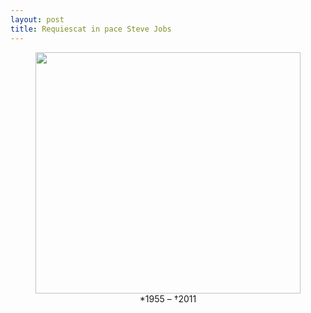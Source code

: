 ```yaml
---
layout: post
title: Requiescat in pace Steve Jobs
---
```


<p> </p>

<p style="text-align:center;">
  <img class="img-responsive" class="aligncenter" title="Steve Jobs" src="http://images.apple.com/euro/home/images/t_hero.png" alt="" width="424" height="386" class="img-polaroid"/>
<br>
*1955 – †2011
</p>
